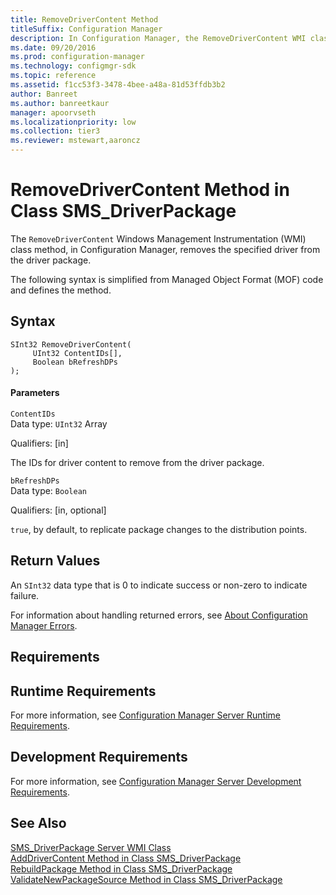 ```yaml
---
title: RemoveDriverContent Method
titleSuffix: Configuration Manager
description: In Configuration Manager, the RemoveDriverContent WMI class method removes the specified driver from the driver package.
ms.date: 09/20/2016
ms.prod: configuration-manager
ms.technology: configmgr-sdk
ms.topic: reference
ms.assetid: f1cc53f3-3478-4bee-a48a-81d53ffdb3b2
author: Banreet
ms.author: banreetkaur
manager: apoorvseth
ms.localizationpriority: low
ms.collection: tier3
ms.reviewer: mstewart,aaroncz 
---
```

# RemoveDriverContent Method in Class SMS_DriverPackage
The `RemoveDriverContent` Windows Management Instrumentation (WMI) class method, in Configuration Manager, removes the specified driver from the driver package.  

 The following syntax is simplified from Managed Object Format (MOF) code and defines the method.  

## Syntax  

```  
SInt32 RemoveDriverContent(  
     UInt32 ContentIDs[],  
     Boolean bRefreshDPs  
);  
```  

#### Parameters  
 `ContentIDs`  
 Data type: `UInt32` Array  

 Qualifiers: [in]  

 The IDs for driver content to remove from the driver package.  

 `bRefreshDPs`  
 Data type: `Boolean`  

 Qualifiers: [in, optional]  

 `true`, by default, to replicate package changes to the distribution points.  

## Return Values  
 An `SInt32` data type that is 0 to indicate success or non-zero to indicate failure.  

 For information about handling returned errors, see [About Configuration Manager Errors](../../../develop/core/understand/about-configuration-manager-errors.md).  

## Requirements  

## Runtime Requirements  
 For more information, see [Configuration Manager Server Runtime Requirements](../../../develop/core/reqs/server-runtime-requirements.md).  

## Development Requirements  
 For more information, see [Configuration Manager Server Development Requirements](../../../develop/core/reqs/server-development-requirements.md).  

## See Also  
 [SMS_DriverPackage Server WMI Class](../../../develop/reference/osd/sms_driverpackage-server-wmi-class.md)   
 [AddDriverContent Method in Class SMS_DriverPackage](../../../develop/reference/osd/adddrivercontent-method-in-class-sms_driverpackage.md)   
 [RebuildPackage Method in Class SMS_DriverPackage](../../../develop/reference/osd/rebuildpackage-method-in-class-sms_driverpackage.md)   
 [ValidateNewPackageSource Method in Class SMS_DriverPackage](../../../develop/reference/osd/validatenewpackagesource-method-in-class-sms_driverpackage.md)
